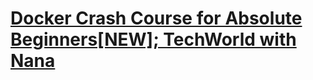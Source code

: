 # [Docker Crash Course for Absolute Beginners[NEW]; TechWorld with Nana](https://www.youtube.com/watch?v=pg19Z8LL06w)



